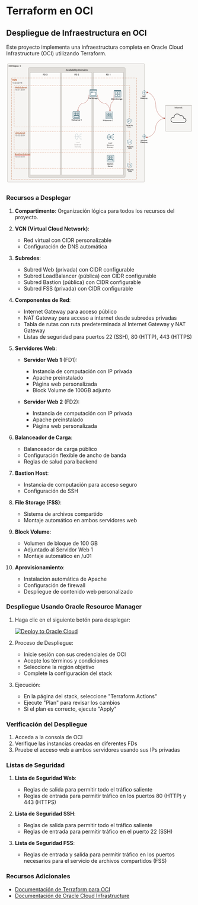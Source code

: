 # Terraform en OCI

## Despliegue de Infraestructura en OCI

Este proyecto implementa una infraestructura completa en Oracle Cloud Infrastructure (OCI) utilizando Terraform.

![](Local_block_volume.png)

### Recursos a Desplegar

1. **Compartimento**: Organización lógica para todos los recursos del proyecto.
2. **VCN (Virtual Cloud Network)**:
   - Red virtual con CIDR personalizable
   - Configuración de DNS automática

3. **Subredes**:
   - Subred Web (privada) con CIDR configurable
   - Subred LoadBalancer (pública) con CIDR configurable
   - Subred Bastion (pública) con CIDR configurable
   - Subred FSS (privada) con CIDR configurable

4. **Componentes de Red**:
   - Internet Gateway para acceso público
   - NAT Gateway para acceso a internet desde subredes privadas
   - Tabla de rutas con ruta predeterminada al Internet Gateway y NAT Gateway
   - Listas de seguridad para puertos 22 (SSH), 80 (HTTP), 443 (HTTPS)

5. **Servidores Web**:
   - **Servidor Web 1** (FD1):
     - Instancia de computación con IP privada
     - Apache preinstalado
     - Página web personalizada
     - Block Volume de 100GB adjunto

   - **Servidor Web 2** (FD2):
     - Instancia de computación con IP privada
     - Apache preinstalado
     - Página web personalizada

6. **Balanceador de Carga**:
   - Balanceador de carga público
   - Configuración flexible de ancho de banda
   - Reglas de salud para backend

7. **Bastion Host**:
   - Instancia de computación para acceso seguro
   - Configuración de SSH

8. **File Storage (FSS)**:
   - Sistema de archivos compartido
   - Montaje automático en ambos servidores web

9. **Block Volume**:
   - Volumen de bloque de 100 GB
   - Adjuntado al Servidor Web 1
   - Montaje automático en /u01

10. **Aprovisionamiento**:
    - Instalación automática de Apache
    - Configuración de firewall
    - Despliegue de contenido web personalizado

### Despliegue Usando Oracle Resource Manager

1. Haga clic en el siguiente botón para desplegar:

    [![Deploy to Oracle Cloud](https://oci-resourcemanager-plugin.plugins.oci.oraclecloud.com/latest/deploy-to-oracle-cloud.svg)](https://cloud.oracle.com/resourcemanager/stacks/create?region=home&zipUrl=https://github.com/nuevo-repo/produccion_tf_oci_course/releases/latest/download/LESSON2_second_webserver_in_other_AD.zip)

2. Proceso de Despliegue:
   - Inicie sesión con sus credenciales de OCI
   - Acepte los términos y condiciones
   - Seleccione la región objetivo
   - Complete la configuración del stack

3. Ejecución:
   - En la página del stack, seleccione "Terraform Actions"
   - Ejecute "Plan" para revisar los cambios
   - Si el plan es correcto, ejecute "Apply"

### Verificación del Despliegue

1. Acceda a la consola de OCI
2. Verifique las instancias creadas en diferentes FDs
3. Pruebe el acceso web a ambos servidores usando sus IPs privadas

### Listas de Seguridad

1. **Lista de Seguridad Web**:
   - Reglas de salida para permitir todo el tráfico saliente
   - Reglas de entrada para permitir tráfico en los puertos 80 (HTTP) y 443 (HTTPS)

2. **Lista de Seguridad SSH**:
   - Reglas de salida para permitir todo el tráfico saliente
   - Reglas de entrada para permitir tráfico en el puerto 22 (SSH)

3. **Lista de Seguridad FSS**:
   - Reglas de entrada y salida para permitir tráfico en los puertos necesarios para el servicio de archivos compartidos (FSS)

### Recursos Adicionales

- [Documentación de Terraform para OCI](https://registry.terraform.io/providers/oracle/oci/latest/docs)
- [Documentación de Oracle Cloud Infrastructure](https://docs.oracle.com/iaas/Content/home.htm)